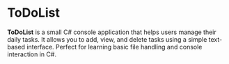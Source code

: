 # ToDoList

**ToDoList** is a small C# console application that helps users manage their daily tasks. It allows you to add, view, and delete tasks using a simple text-based interface. Perfect for learning basic file handling and console interaction in C#.

